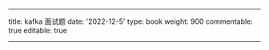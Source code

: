 ---

title: kafka 面试题
date: '2022-12-5'
type: book
weight: 900
commentable: true
editable: true

---